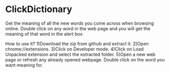 # ClickDictionary
Get the meaning of all the new words you come across when browsing online.
Double click on any word in the web page and you will get the meaning of that word in the alert box.

How to use it?
1)Download the zip from github and extract it.
2)Open chrome://extensions.
3)Click on Developer mode.
4)Click on Load Unpacked extension and select the extracted folder.
5)Open a new web page or refresh any already opened webpage. Double click on the word you want meaning for.
